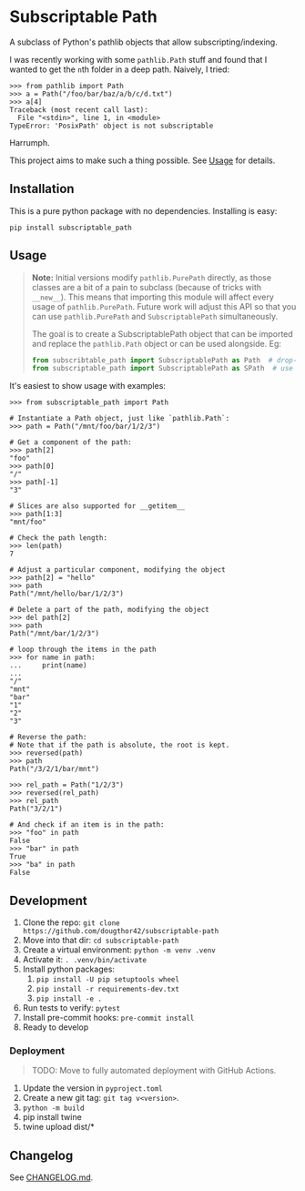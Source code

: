 # Subscriptable Path

A subclass of Python's pathlib objects that allow subscripting/indexing.

I was recently working with some `pathlib.Path` stuff and found that I
wanted to get the `n`th folder in a deep path. Naively, I tried:

```pycon
>>> from pathlib import Path
>>> a = Path("/foo/bar/baz/a/b/c/d.txt")
>>> a[4]
Traceback (most recent call last):
  File "<stdin>", line 1, in <module>
TypeError: 'PosixPath' object is not subscriptable
```

Harrumph.

This project aims to make such a thing possible. See [Usage](#usage) for details.


## Installation

This is a pure python package with no dependencies. Installing is easy:

```
pip install subscriptable_path
```


## Usage

> **Note:** Initial versions modify `pathlib.PurePath` directly, as those classes
> are a bit of a pain to subclass (because of tricks with `__new__`). This means
> that importing this module will affect every usage of `pathlib.PurePath`.
> Future work will adjust this API so that you can use `pathlib.PurePath` and
> `SubscriptablePath` simultaneously.
>
> The goal is to create a SubscriptablePath object that can be imported and
> replace the `pathlib.Path` object or can be used alongside. Eg:
>
> ```python
> from subscribtable_path import SubscriptablePath as Path  # drop-in replacement
> from subscriptable_path import SubscriptablePath as SPath  # use alongside
> ```

It's easiest to show usage with examples:

```pycon
>>> from subscriptable_path import Path

# Instantiate a Path object, just like `pathlib.Path`:
>>> path = Path("/mnt/foo/bar/1/2/3")

# Get a component of the path:
>>> path[2]
"foo"
>>> path[0]
"/"
>>> path[-1]
"3"

# Slices are also supported for __getitem__
>>> path[1:3]
"mnt/foo"

# Check the path length:
>>> len(path)
7

# Adjust a particular component, modifying the object
>>> path[2] = "hello"
>>> path
Path("/mnt/hello/bar/1/2/3")

# Delete a part of the path, modifying the object
>>> del path[2]
>>> path
Path("/mnt/bar/1/2/3")

# loop through the items in the path
>>> for name in path:
...     print(name)
...
"/"
"mnt"
"bar"
"1"
"2"
"3"

# Reverse the path:
# Note that if the path is absolute, the root is kept.
>>> reversed(path)
>>> path
Path("/3/2/1/bar/mnt")

>>> rel_path = Path("1/2/3")
>>> reversed(rel_path)
>>> rel_path
Path("3/2/1")

# And check if an item is in the path:
>>> "foo" in path
False
>>> "bar" in path
True
>>> "ba" in path
False
```


## Development

1.  Clone the repo: `git clone https://github.com/dougthor42/subscriptable-path`
2.  Move into that dir: `cd subscriptable-path`
3.  Create a virtual environment: `python -m venv .venv`
4.  Activate it: `. .venv/bin/activate`
5.  Install python packages:
    1.  `pip install -U pip setuptools wheel`
    2.  `pip install -r requirements-dev.txt`
    3.  `pip install -e .`
6.  Run tests to verify: `pytest`
7.  Install pre-commit hooks: `pre-commit install`
7.  Ready to develop


### Deployment

> TODO: Move to fully automated deployment with GitHub Actions.

1.  Update the version in `pyproject.toml`
2.  Create a new git tag: `git tag v<version>`.
3.  `python -m build`
4.  pip install twine
5.  twine upload dist/*


## Changelog

See [CHANGELOG.md](./CHANGELOG.md).

